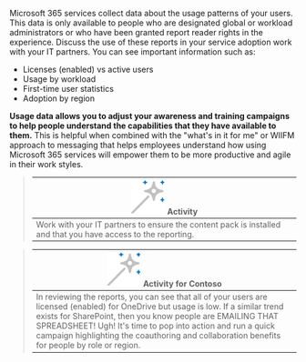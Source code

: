 Microsoft 365 services collect data about the usage patterns of your users. This data is only available to people who are designated global or workload administrators or who have been granted report reader rights in the experience. Discuss the use of these reports in your service adoption work with your IT partners. You can see important information such as:

- Licenses (enabled) vs active users
- Usage by workload
- First-time user statistics
- Adoption by region

**Usage data allows you to adjust your awareness and training campaigns to help people understand the capabilities that they have available to them.** This is helpful when combined with the "what's in it for me" or WIIFM approach to messaging that helps employees understand how using Microsoft 365 services will empower them to be more productive and agile in their work styles. 

> |![Activity logo](../media/activity.png) Activity|
> |-|  
> |Work with your IT partners to ensure the content pack is installed and that you have access to the reporting.| 

> |![Activity logo](../media/activity.png) Activity for Contoso| 
> |-|
> |In reviewing the reports, you can see that all of your users are licensed (enabled) for OneDrive but usage is low. If a similar trend exists for SharePoint, then you know people are EMAILING THAT SPREADSHEET! Ugh! It's time to pop into action and run a quick campaign highlighting the coauthoring and collaboration benefits for people by role or region.| 

